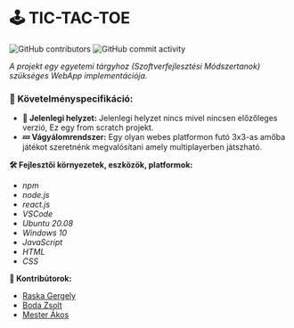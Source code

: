 
# **:joystick: TIC-TAC-TOE** 

![GitHub contributors](https://img.shields.io/github/contributors/wenjaze/Tic-Tac-Toe?color=green) ![GitHub commit activity](https://img.shields.io/github/commit-activity/w/wenjaze/Tic-Tac-Toe?color=green)

_A projekt egy egyetemi tárgyhoz (Szoftverfejlesztési Módszertanok) szükséges WebApp implementációja._

### :bookmark_tabs: Követelményspecifikáció:
- **:date: Jelenlegi helyzet:**
Jelenlegi helyzet nincs mivel nincsen előzőleges verzió,
Ez egy from scratch projekt.
- **:zzz: Vágyálomrendszer:**
Egy olyan webes platformon futó 3x3-as amőba játékot szeretnénk
megvalósítani amely multiplayerben játszható.

__:hammer_and_wrench: Fejlesztői környezetek, eszközök, platformok:__
  - _npm_
  - _node.js_
  - _react.js_
  - _VSCode_
  - _Ubuntu 20.08_
  - _Windows 10_
  - *JavaScript*
  - *HTML*
  - *CSS*

**:handshake: Kontribútorok:**
- [Raska Gergely](www.github.com/wenjaze)
- [Boda Zsolt](www.github.com/GTDiablo)
- [Mester Ákos](www.github.com/mesterakos963)

